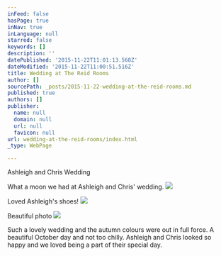 ```yaml
---
inFeed: false
hasPage: true
inNav: true
inLanguage: null
starred: false
keywords: []
description: ''
datePublished: '2015-11-22T11:01:13.568Z'
dateModified: '2015-11-22T11:00:51.516Z'
title: Wedding at The Reid Rooms
author: []
sourcePath: _posts/2015-11-22-wedding-at-the-reid-rooms.md
published: true
authors: []
publisher:
  name: null
  domain: null
  url: null
  favicon: null
url: wedding-at-the-reid-rooms/index.html
_type: WebPage

---
```

Ashleigh and Chris Wedding

What a moon we had at Ashleigh and Chris' wedding.
![](https://the-grid-user-content.s3-us-west-2.amazonaws.com/1736d9c8-ed1d-4e76-9256-42415c68726a.jpg)

Loved Ashleigh's shoes!
![](https://the-grid-user-content.s3-us-west-2.amazonaws.com/20422f9b-c92e-4a89-80ae-66bd5723afe7.jpg)

Beautiful photo
![](https://the-grid-user-content.s3-us-west-2.amazonaws.com/c31a9f75-fed7-4867-9698-4af2e76c0e64.jpg)

Such a lovely wedding and the autumn colours were out in full force.  A beautiful October day and not too chilly.  Ashleigh and Chris looked so happy and we loved being a part of their special day.